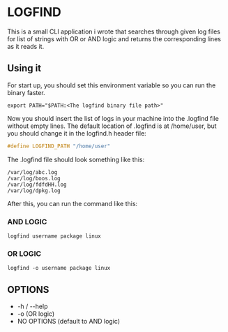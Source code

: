 # LOGFIND

This is a small CLI application i wrote that searches through given log files for list of strings with OR or AND logic and returns the corresponding lines as it reads it.

## Using it
For start up, you should set this environment variable so you can run the binary faster.
```shell
export PATH="$PATH:<The logfind binary file path>"
```
Now you should insert the list of logs in your machine into the .logfind file without empty lines. The default location of .logfind is at /home/user, but you should change it in the logfind.h header file:
```C
#define LOGFIND_PATH "/home/user"
```
The .logfind file should look something like this:
```
/var/log/abc.log
/var/log/boos.log
/var/log/fdfdHH.log
/var/log/dpkg.log
```
After this, you can run the command like this:
### AND LOGIC
```shell
logfind username package linux
```
### OR LOGIC
```shell
logfind -o username package linux
```

## OPTIONS
- -h / --help
- -o (OR logic)
- NO OPTIONS (default to AND logic)
